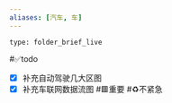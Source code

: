 ```yaml
---
aliases: [汽车, 车]
---
```



```ccard
type: folder_brief_live
```
#✅todo 
- [x] 补充自动驾驶几大区图
- [x] 补充车联网数据流图 #🟥重要 #♻️不紧急 